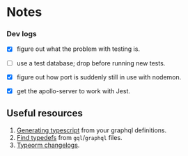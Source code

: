 # Notes

### Dev logs

- [x] figure out what the problem with testing is.
- [ ] use a test database; drop before running new tests.
- [x] figure out how port is suddenly still in use with nodemon.
- [x] get the apollo-server to work with Jest.


## Useful resources

1. [Generating typescript](https://www.youtube.com/watch?v=rT_jKDNMgRw) from your graphql definitions.
1. [Find typedefs](https://github.com/ardatan/graphql-tools/issues/1932) from `gql`/`graphql` files.
1. [Typeorm changelogs](https://github.com/typeorm/typeorm/blob/master/CHANGELOG.md).
